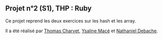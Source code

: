 ## Projet n°2 (S1), THP : Ruby

Ce projet reprend les deux exercices sur les hash et les array.

Il a été réalisé par [Thomas Charvet](https://github.com/TomacTh), [Ysaline Macé](https://github.com/Ysalien) et [Nathaniel Debache](https://github.com/Natdenice).
